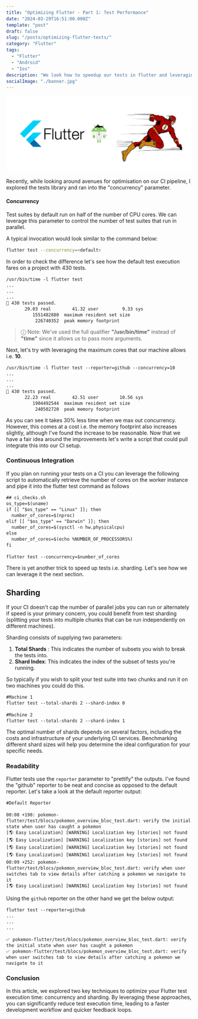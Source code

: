 ```yaml
---
title: "Optimizing Flutter - Part 1: Test Performance"
date: "2024-03-29T16:51:00.000Z"
template: "post"
draft: false
slug: "/posts/optimizing-flutter-tests/"
category: "Flutter"
tags:
  - "Flutter"
  - "Android"
  - "Ios"
description: "We look how to speedup our tests in flutter and leveraging some options to improve readability on our CI."
socialImage: "./banner.jpg"
---
```


![Banner graphic Flutter test optimization](banner.jpg)

Recently, while looking around avenues for optimisation on our CI pipeline, I explored the tests library and ran into
the "concurrency" parameter.

#### Concurrency

Test suites by default run on half of the number of CPU cores. We can leverage this parameter to control the number of
test suites that run in parallel.

A typical invocation would look similar to the command below:

```bash
flutter test --concurrency=<default>
```

In order to check the difference let's see how the default test execution fares on a project with 430 tests.

```shell
/usr/bin/time -l flutter test
...
...
...
🎉 430 tests passed.
       29.03 real        41.32 user         9.33 sys
          1551482880  maximum resident set size
           226740352  peak memory footprint
```

> ⓘ Note: We've used the full qualifier **"/usr/bin/time"** instead of **"time"** since it allows us to pass more arguments.

Next, let's try with leveraging the maximum cores that our machine allows i.e. **10**.

```shell
/usr/bin/time -l flutter test --reporter=github --concurrency=10
...
...
...
🎉 430 tests passed.
       22.23 real        42.51 user        10.56 sys
          1904492544  maximum resident set size
           240502720  peak memory footprint

```

As you can see it takes 30% less time when we max out concurrency. However, this comes at a cost i.e. the memory
footprint also increases slightly, although I've found the increase to be reasonable. Now that we have a fair idea
around the improvements let's write a script that could pull integrate this into our CI setup.

### Continuous Integration

If you plan on running your tests on a CI you can leverage the following script to automatically retrieve the number of
cores on the worker instance and pipe it into the flutter test command as follows

```shell
## ci_checks.sh
os_type=$(uname)
if [[ "$os_type" == "Linux" ]]; then
  number_of_cores=$(nproc)
elif [[ "$os_type" == "Darwin" ]]; then
  number_of_cores=$(sysctl -n hw.physicalcpu)
else
  number_of_cores=$(echo %NUMBER_OF_PROCESSORS%)
fi

flutter test --concurrency=$number_of_cores
```

There is yet another trick to speed up tests i.e. sharding. Let's see how we can leverage it the next section.

## Sharding

If your CI doesn't cap the number of parallel jobs you can run or alternately if speed is your primary concern, you
could benefit from test sharding (splitting your tests into multiple chunks that can be run independently on different machines).

Sharding consists of supplying two parameters:

1. **Total Shards** : This indicates the number of subsets you wish to break the tests into.
2. **Shard Index**: This indicates the index of the subset of tests you're running.

So typically if you wish to split your test suite into two chunks and run it on two machines you could do this.

```shell
#Machine 1
flutter test --total-shards 2 --shard-index 0

#Machine 2
flutter test --total-shards 2 --shard-index 1
```

The optimal number of shards depends on several factors, including the costs and infrastructure of your underlying CI services. Benchmarking different shard sizes will help you determine the ideal configuration for your specific needs.

### Readability

Flutter tests use the `reporter` parameter to "prettify" the outputs. I've found the "github" reporter to be neat and
concise as opposed to the default reporter. Let's take a look at the default reporter output:

```shell
#Default Reporter

00:08 +198: pokemon-flutter/test/blocs/pokemon_overview_bloc_test.dart: verify the initial state when user has caught a pokemon
[🌎 Easy Localization] [WARNING] Localization key [stories] not found
[🌎 Easy Localization] [WARNING] Localization key [stories] not found
[🌎 Easy Localization] [WARNING] Localization key [stories] not found
[🌎 Easy Localization] [WARNING] Localization key [stories] not found
00:09 +252: pokemon-flutter/test/blocs/pokemon_overview_bloc_test.dart: verify when user switches tab to view details after catching a pokemon we navigate to it
[🌎 Easy Localization] [WARNING] Localization key [stories] not found

```

Using the `github` reporter on the other hand we get the below output:

```shell
flutter test --reporter=github
...
...
...

✅ pokemon-flutter/test/blocs/pokemon_overview_bloc_test.dart: verify the initial state when user has caught a pokemon
✅ pokemon-flutter/test/blocs/pokemon_overview_bloc_test.dart: verify when user switches tab to view details after catching a pokemon we navigate to it
```

### Conclusion

In this article, we explored two key techniques to optimize your Flutter test execution time: concurrency and sharding. By leveraging these approaches, you can significantly reduce test execution time, leading to a faster development workflow and quicker feedback loops.
